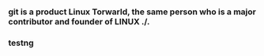 ### git is a product Linux Torwarld, the same person who is a major contributor and founder of LINUX  ./. 
### testng 